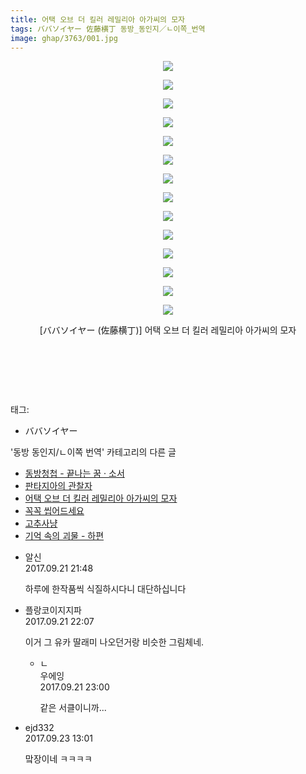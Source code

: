 ```yaml
---
title: 어택 오브 더 킬러 레밀리아 아가씨의 모자
tags: ババソイヤー 佐藤横丁 동방_동인지／ㄴ이쪽_번역
image: ghap/3763/001.jpg
---
```

<div class="article">
<p style="text-align: center; clear: none; float: none;"><img src="{{ site.nasurl }}/ghap/3763/001.jpg"/></p>
<p style="text-align: center; clear: none; float: none;"><img src="{{ site.nasurl }}/ghap/3763/002.jpg"/></p>
<p style="text-align: center; clear: none; float: none;"><img src="{{ site.nasurl }}/ghap/3763/003.jpg"/></p>
<p style="text-align: center; clear: none; float: none;"><img src="{{ site.nasurl }}/ghap/3763/004.jpg"/></p>
<p style="text-align: center; clear: none; float: none;"><img src="{{ site.nasurl }}/ghap/3763/005.jpg"/></p>
<p style="text-align: center; clear: none; float: none;"><img src="{{ site.nasurl }}/ghap/3763/006.jpg"/></p>
<p style="text-align: center; clear: none; float: none;"><img src="{{ site.nasurl }}/ghap/3763/007.jpg"/></p>
<p style="text-align: center; clear: none; float: none;"><img src="{{ site.nasurl }}/ghap/3763/008.jpg"/></p>
<p style="text-align: center; clear: none; float: none;"><img src="{{ site.nasurl }}/ghap/3763/009.jpg"/></p>
<p style="text-align: center; clear: none; float: none;"><img src="{{ site.nasurl }}/ghap/3763/010.jpg"/></p>
<p style="text-align: center; clear: none; float: none;"><img src="{{ site.nasurl }}/ghap/3763/011.jpg"/></p>
<p style="text-align: center; clear: none; float: none;"><img src="{{ site.nasurl }}/ghap/3763/012.jpg"/></p>
<p style="text-align: center; clear: none; float: none;"><img src="{{ site.nasurl }}/ghap/3763/013.jpg"/></p>
<p style="text-align: center; clear: none; float: none;"><img src="{{ site.nasurl }}/ghap/3763/014.jpg"/></p>
<p style="text-align: center; clear: none; float: none;">[ババソイヤー (佐藤横丁)] 어택 오브 더 킬러 레밀리아 아가씨의 모자</p>
<p style="text-align: center; clear: none; float: none;"><br/></p>
<p style="text-align: center; clear: none; float: none;"><br/></p>
<p><br/></p>
</div><div class="tagTrail">
<p>태그: </p>
<ul>
<li>ババソイヤー</li>
</ul>
</div><div class="another">
<p>'동방 동인지/ㄴ이쪽 번역' 카테고리의 다른 글</p>
<ul>
<li><a href="/2017-09-28-ghap_3786">동방청첩 - 끝나는 꿈 · 소서</a></li>
<li><a href="/2017-09-24-ghap_3764">판타지아의 관찰자</a></li>
<li><a href="/2017-09-21-ghap_3763">어택 오브 더 킬러 레밀리아 아가씨의 모자</a></li>
<li><a href="/2017-09-21-ghap_3762">꼭꼭 씹어드세요</a></li>
<li><a href="/2017-09-15-ghap_3719">고추사냥</a></li>
<li><a href="/2017-09-12-ghap_3686">기억 속의 괴물 - 하편</a></li>
</ul>
</div><div class="cb_module cb_fluid">
<div class="cb_wrt cb_profile">
<div class="comment">
<ul>
<li class="cb_thumb_off" id="comment15087965">
<div class="cb_comment_area">
<div class="cb_info_area">
<div class="cb_section">
<span class="cb_nick_name">알신</span>
</div>
<div class="cb_section">
<span class="cb_date">2017.09.21 21:48 </span>
</div>
</div>
<div class="cb_dsc_comment">
<p class="cb_dsc">
											하루에 한작품씩 식질하시다니 대단하십니다
										</p>
</div>
</div></li>
<li class="cb_thumb_off" id="comment15087966">
<div class="cb_comment_area">
<div class="cb_info_area">
<div class="cb_section">
<span class="cb_nick_name">플랑코이지지파</span>
</div>
<div class="cb_section">
<span class="cb_date">2017.09.21 22:07 </span>
</div>
</div>
<div class="cb_dsc_comment">
<p class="cb_dsc">
											이거 그 유카 딸래미 나오던거랑 비슷한 그림체네. 
										</p>
</div>
<ul>
<li class="cb_thumb_off" id="comment15087981">
<span class="cb_bu_subnode">ㄴ</span>
<div class="cb_comment_area">
<div class="cb_info_area">
<div class="cb_section">
<span class="cb_nick_name">우에잉</span>
</div>
<div class="cb_section">
<span class="cb_date">2017.09.21 23:00 </span>
</div>
</div>
<div class="cb_dsc_comment">
<p class="cb_dsc">
																같은 서클이니까...
															</p>
</div>
</div>
</li>
</ul>
</div></li>
<li class="cb_thumb_off" id="comment15088880">
<div class="cb_comment_area">
<div class="cb_info_area">
<div class="cb_section">
<span class="cb_nick_name">ejd332</span>
</div>
<div class="cb_section">
<span class="cb_date">2017.09.23 13:01 </span>
</div>
</div>
<div class="cb_dsc_comment">
<p class="cb_dsc">
											맠장이네 ㅋㅋㅋㅋ
										</p>
</div>
</div></li>
</ul>
</div>
</div><!-- commentList close -->
</div>